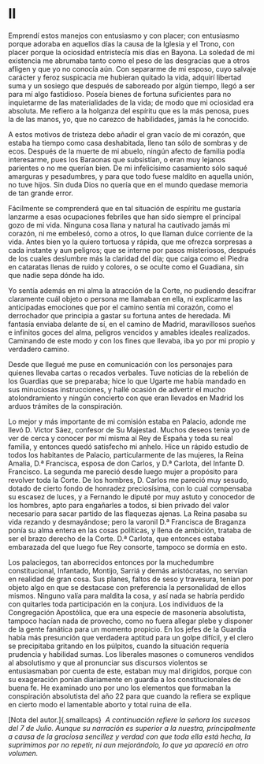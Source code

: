 # II

Emprendí estos manejos con entusiasmo y con placer; con entusiasmo porque
adoraba en aquellos días la causa de la Iglesia y el Trono, con placer porque
la ociosidad entristecía mis días en Bayona. La soledad de mi existencia me
abrumaba tanto como el peso de las desgracias que a otros afligen y que yo no
conocía aún. Con separarme de mi esposo, cuyo salvaje carácter y feroz
suspicacia me hubieran quitado la vida, adquirí libertad suma y un sosiego que
después de saboreado por algún tiempo, llegó a ser para mí algo fastidioso.
Poseía bienes de fortuna suficientes para no inquietarme de las materialidades
de la vida; de modo que mi ociosidad era absoluta. Me refiero a la holganza del
espíritu que es la más penosa, pues la de las manos, yo, que no carezco de
habilidades, jamás la he conocido.

A estos motivos de tristeza debo añadir el gran vacío de mi corazón, que estaba
ha tiempo como casa deshabitada, lleno tan sólo de sombras y de ecos. Después
de la muerte de mi abuelo, ningún afecto de familia podía interesarme, pues los
Baraonas que subsistían, o eran muy lejanos parientes o no me querían bien. De
mi infelicísimo casamiento sólo saqué amarguras y pesadumbres, y para que todo
fuese maldito en aquella unión, no tuve hijos. Sin duda Dios no quería que en
el mundo quedase memoria de tan grande error.

Fácilmente se comprenderá que en tal situación de espíritu me gustaría lanzarme
a esas ocupaciones febriles que han sido siempre el principal gozo de mi vida.
Ninguna cosa llana y natural ha cautivado jamás mi corazón, ni me embelesó,
como a otros, lo que llaman dulce corriente de la vida. Antes bien yo la quiero
tortuosa y rápida, que me ofrezca sorpresas a cada instante y aun peligros; que
se interne por pasos misteriosos, después de los cuales deslumbre más la
claridad del día; que caiga como el Piedra en cataratas llenas de ruido
y colores, o se oculte como el Guadiana, sin que nadie sepa dónde ha ido.

Yo sentía además en mi alma la atracción de la Corte, no pudiendo descifrar
claramente cuál objeto o persona me llamaban en ella, ni explicarme las
anticipadas emociones que por el camino sentía mi corazón, como el derrochador
que principia a gastar su fortuna antes de heredada. Mi fantasía enviaba
delante de sí, en el camino de Madrid, maravillosos sueños e infinitos goces
del alma, peligros vencidos y amables ideales realizados. Caminando de este
modo y con los fines que llevaba, iba yo por mi propio y verdadero camino.

Desde que llegué me puse en comunicación con los personajes para quienes
llevaba cartas o recados verbales. Tuve noticias de la rebelión de los Guardias
que se preparaba; hice lo que Ugarte me había mandado en sus minuciosas
instrucciones, y hallé ocasión de advertir el mucho atolondramiento y ningún
concierto con que eran llevados en Madrid los arduos trámites de la
conspiración.

Lo mejor y más importante de mi comisión estaba en Palacio, adonde me llevó D.
Víctor Sáez, confesor de Su Majestad. Muchos deseos tenía yo de ver de cerca
y conocer por mí misma al Rey de España y toda su real familia, y entonces
quedó satisfecho mi anhelo. Hice un rápido estudio de todos los habitantes de
Palacio, particularmente de las mujeres, la Reina Amalia, D.ª Francisca, esposa
de don Carlos, y D.ª Carlota, del Infante D. Francisco. La segunda me pareció
desde luego mujer a propósito para revolver toda la Corte. De los hombres, D.
Carlos me pareció muy sesudo, dotado de cierto fondo de honradez preciosísima,
con lo cual compensaba su escasez de luces, y a Fernando le diputé por muy
astuto y conocedor de los hombres, apto para engañarles a todos, si bien
privado del valor necesario para sacar partido de las flaquezas ajenas. La
Reina pasaba su vida rezando y desmayándose; pero la varonil D.ª Francisca de
Braganza ponía su alma entera en las cosas políticas, y llena de ambición,
trataba de ser el brazo derecho de la Corte. D.ª Carlota, que entonces estaba
embarazada del que luego fue Rey consorte, tampoco se dormía en esto.

Los palaciegos, tan aborrecidos entonces por la muchedumbre constitucional,
Infantado, Montijo, Sarriá y demás aristócratas, no servían en realidad de gran
cosa. Sus planes, faltos de seso y travesura, tenían por objeto algo en que se
destacase con preferencia la personalidad de ellos mismos. Ninguno valía para
maldita la cosa, y así nada se habría perdido con quitarles toda participación
en la conjura. Los individuos de la Congregación Apostólica, que era una
especie de masonería absolutista, tampoco hacían nada de provecho, como no
fuera allegar plebe y disponer de la gente fanática para un momento propicio.
En los jefes de la Guardia había más presunción que verdadera aptitud para un
golpe difícil, y el clero se precipitaba gritando en los púlpitos, cuando la
situación requería prudencia y habilidad sumas. Los liberales masones
o comuneros vendidos al absolutismo y que al pronunciar sus discursos violentos
se entusiasmaban por cuenta de este, estaban muy mal dirigidos, porque con su
exageración ponían diariamente en guardia a los constitucionales de buena fe.
He examinado uno por uno los elementos que formaban la conspiración absolutista
del año 22 para que cuando la refiera se explique en cierto modo el lamentable
aborto y total ruina de ella.

<span class="sc3">[Nota del autor.]{.smallcaps}</span>  *A continuación refiere
la señora los sucesos del 7 de Julio. Aunque su narración es superior a la
nuestra, principalmente a causa de la graciosa sencillez y verdad con que toda
ella está hecha, la suprimimos por no repetir, ni aun mejorándolo, lo que ya
apareció en otro volumen.*

